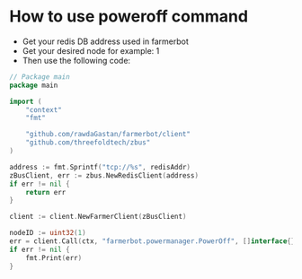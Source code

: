 # How to use poweroff command

-   Get your redis DB address used in farmerbot
-   Get your desired node for example: 1
-   Then use the following code:

```go
// Package main
package main

import (
    "context"
    "fmt"   

    "github.com/rawdaGastan/farmerbot/client"
    "github.com/threefoldtech/zbus"
)

address := fmt.Sprintf("tcp://%s", redisAddr)
zBusClient, err := zbus.NewRedisClient(address)
if err != nil {
    return err
}

client := client.NewFarmerClient(zBusClient)

nodeID := uint32(1)
err = client.Call(ctx, "farmerbot.powermanager.PowerOff", []interface{}{nodeID}, &err)
if err != nil {
    fmt.Print(err)
}
```
